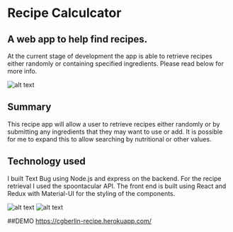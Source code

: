 
# Recipe Calculcator
## A web app to help find recipes.
At the current stage of development the app is able to retrieve recipes
either randomly or containing specified ingredients.
Please read below for more info.

![alt text](http://i.imgur.com/sJlJGnK.png "Landing Page")

## Summary
This recipe app will allow a user to retrieve recipes either randomly or
by submitting any ingredients that they may want to use or add. 
It is possible for me to expand this to allow searching by nutritional 
or other values.

## Technology used
I built Text Bug using Node.js and express on the backend.
For the recipe retrieval I used the spoontacular API. 
The front end is built using React and Redux with Material-UI for the
styling of the components.

![alt text](http://i.imgur.com/ooPt1mq.png "Ingredient Search")
![alt text](http://i.imgur.com/G7NH34d.png "Search Response")

##DEMO 
https://cgberlin-recipe.herokuapp.com/